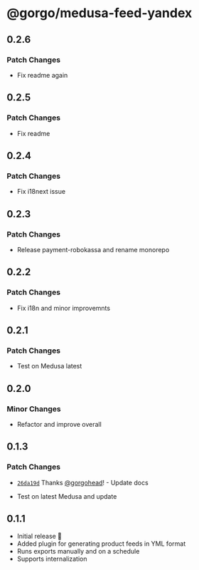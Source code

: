 # @gorgo/medusa-feed-yandex

## 0.2.6

### Patch Changes

- Fix readme again

## 0.2.5

### Patch Changes

- Fix readme

## 0.2.4

### Patch Changes

- Fix i18next issue

## 0.2.3

### Patch Changes

- Release payment-robokassa and rename monorepo

## 0.2.2

### Patch Changes

- Fix i18n and minor improvemnts

## 0.2.1

### Patch Changes

- Test on Medusa latest

## 0.2.0

### Minor Changes

- Refactor and improve overall

## 0.1.3

### Patch Changes

- [`26da19d`](https://github.com/gorgojs/medusa-plugins/commit/26da19daf9d49c08d5faf1fa727f19924d1d024b) Thanks [@gorgohead](https://github.com/gorgohead)! - Update docs

- Test on latest Medusa and update

## 0.1.1

- Initial release 🎉
- Added plugin for generating product feeds in YML format
- Runs exports manually and on a schedule
- Supports internalization
